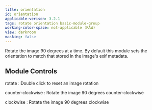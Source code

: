 ```yaml
---
title: orientation
id: orientation
applicable-verison: 3.2.1
tags: rotate orientation basic-module-group
working-color-space: not-applicable (RAW)
view: darkroom
masking: false
---
```


Rotate the image 90 degrees at a time. By default this module sets the orientation to match that stored in the image's exif metadata.

## Module Controls

rotate
: Double click to reset an image rotation

counter-clockwise
: Rotate the image 90 degrees counter-clockwise

clockwise
: Rotate the image 90 degrees clockwise